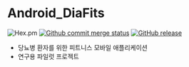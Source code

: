# Android_DiaFits


![Hex.pm](https://img.shields.io/hexpm/l/plug.svg)
[![Github commit merge status](https://img.shields.io/github/commit-status/badges/shields/master/5d4ab86b1b5ddfb3c4a70a70bd19932c52603b8c.svg)](https://github.com/JAICHANGPARK/Android_DiaFits)
[![GitHub release](https://img.shields.io/github/release/qubyte/rubidium.svg)](https://github.com/JAICHANGPARK/Android_DiaFits/releases)


-  당뇨병 환자를 위한 피트니스 모바일 애플리케이션
-  연구용 파일럿 프로젝트 

